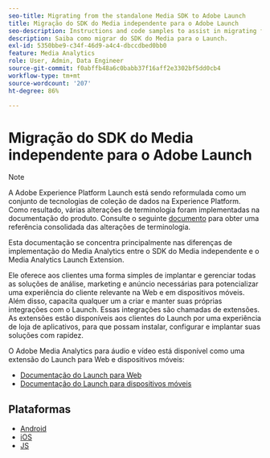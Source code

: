 ```yaml
---
seo-title: Migrating from the standalone Media SDK to Adobe Launch
title: Migração do SDK do Media independente para o Adobe Launch
seo-description: Instructions and code samples to assist in migrating from the Media SDK to Launch.
description: Saiba como migrar do SDK do Media para o Launch.
exl-id: 5350bbe9-c34f-46d9-a4c4-dbccdbed0bb0
feature: Media Analytics
role: User, Admin, Data Engineer
source-git-commit: f0abffb48a6c0babb37f16aff2e3302bf5dd0cb4
workflow-type: tm+mt
source-wordcount: '207'
ht-degree: 86%

---
```


# Migração do SDK do Media independente para o Adobe Launch

>[!NOTE]
>A Adobe Experience Platform Launch está sendo reformulada como um conjunto de tecnologias de coleção de dados na Experience Platform. Como resultado, várias alterações de terminologia foram implementadas na documentação do produto. Consulte o seguinte [documento](https://experienceleague.adobe.com/docs/experience-platform/tags/term-updates.html?lang=pt-BR) para obter uma referência consolidada das alterações de terminologia.

Esta documentação se concentra principalmente nas diferenças de implementação do Media Analytics
entre o SDK do Media independente e o Media Analytics Launch Extension.

Ele oferece aos clientes uma forma simples de implantar e gerenciar todas as soluções de análise,
marketing e anúncio necessárias para potencializar uma experiência do cliente
relevante na Web e em dispositivos móveis. Além disso, capacita qualquer um a criar e manter
suas próprias integrações com o Launch. Essas integrações são chamadas de extensões.
As extensões estão disponíveis aos clientes do Launch por uma experiência de loja de aplicativos, para que possam instalar, configurar e implantar suas soluções com rapidez.

O Adobe Media Analytics para áudio e vídeo está disponível como uma extensão do Launch para Web e dispositivos móveis:

* [Documentação do Launch para Web](https://experienceleague.adobe.com/docs/experience-platform/tags/extensions/adobe/media-analytics/overview.html)
* [Documentação do Launch para dispositivos móveis ](https://aep-sdks.gitbook.io/docs/using-mobile-extensions/adobe-media-analytics)

## Plataformas

* [Android](/help/sdk-implement/sdk-to-launch/sdk-to-launch-migration-platforms/sdk-to-launch-migration-android.md)
* [iOS](/help/sdk-implement/sdk-to-launch/sdk-to-launch-migration-platforms/sdk-to-launch-migration-ios.md)
* [JS](/help/sdk-implement/sdk-to-launch/sdk-to-launch-migration-platforms/sdk-to-launch-migration-js.md)
